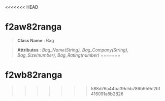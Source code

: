 <<<<<<< HEAD
# f2aw82ranga

> __Class Name__ : Bag

> __Attributes__ : *Bag_Name(String), Bag_Company(String), Bag_Size(number), Bag_Rating(number)*
=======
# f2wb82ranga
>>>>>>> 588d76a44ba39c5b786b959c2b1416091a5b2826

